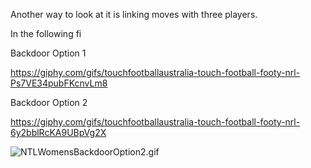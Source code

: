 Another way to look at it is linking moves with three players.

In the following fi

Backdoor Option 1

<https://giphy.com/gifs/touchfootballaustralia-touch-football-footy-nrl-Ps7VE34pubFKcnvLm8>

Backdoor Option 2

<https://giphy.com/gifs/touchfootballaustralia-touch-football-footy-nrl-6y2bblRcKA9UBpVg2X>

![NTLWomensBackdoorOption2.gif](text://image?imageFileName=NTLWomensBackdoorOption2.gif)